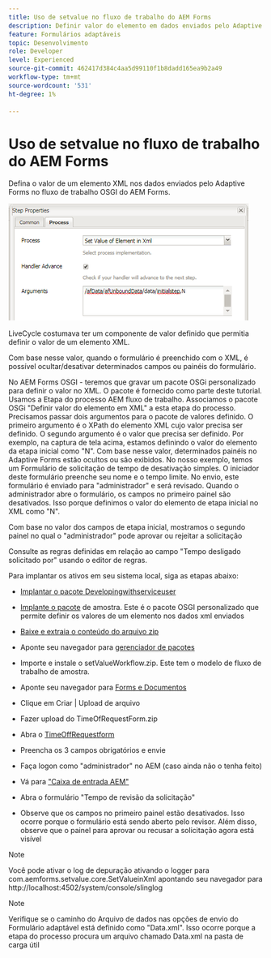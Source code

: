 ```yaml
---
title: Uso de setvalue no fluxo de trabalho do AEM Forms
description: Definir valor do elemento em dados enviados pelo Adaptive Forms no AEM Forms OSGI
feature: Formulários adaptáveis
topic: Desenvolvimento
role: Developer
level: Experienced
source-git-commit: 462417d384c4aa5d99110f1b8dadd165ea9b2a49
workflow-type: tm+mt
source-wordcount: '531'
ht-degree: 1%

---
```



# Uso de setvalue no fluxo de trabalho do AEM Forms

Defina o valor de um elemento XML nos dados enviados pelo Adaptive Forms no fluxo de trabalho OSGI do AEM Forms.

![SetValue](assets/setvalue.png)

LiveCycle costumava ter um componente de valor definido que permitia definir o valor de um elemento XML.

Com base nesse valor, quando o formulário é preenchido com o XML, é possível ocultar/desativar determinados campos ou painéis do formulário.

No AEM Forms OSGI - teremos que gravar um pacote OSGi personalizado para definir o valor no XML. O pacote é fornecido como parte deste tutorial.
Usamos a Etapa do processo AEM fluxo de trabalho. Associamos o pacote OSGi &quot;Definir valor do elemento em XML&quot; a esta etapa do processo.
Precisamos passar dois argumentos para o pacote de valores definido. O primeiro argumento é o XPath do elemento XML cujo valor precisa ser definido. O segundo argumento é o valor que precisa ser definido.
Por exemplo, na captura de tela acima, estamos definindo o valor do elemento da etapa inicial como &quot;N&quot;.
Com base nesse valor, determinados painéis no Adaptive Forms estão ocultos ou são exibidos.
No nosso exemplo, temos um Formulário de solicitação de tempo de desativação simples. O iniciador deste formulário preenche seu nome e o tempo limite. No envio, este formulário é enviado para &quot;administrador&quot; e será revisado. Quando o administrador abre o formulário, os campos no primeiro painel são desativados. Isso porque definimos o valor do elemento de etapa inicial no XML como &quot;N&quot;.

Com base no valor dos campos de etapa inicial, mostramos o segundo painel no qual o &quot;administrador&quot; pode aprovar ou rejeitar a solicitação

Consulte as regras definidas em relação ao campo &quot;Tempo desligado solicitado por&quot; usando o editor de regras.

Para implantar os ativos em seu sistema local, siga as etapas abaixo:

* [Implantar o pacote Developingwithserviceuser](/help/forms/assets/common-osgi-bundles/DevelopingWithServiceUser.jar)

* [Implante o pacote](/help/forms/assets/common-osgi-bundles/SetValueApp.core-1.0-SNAPSHOT.jar) de amostra. Este é o pacote OSGI personalizado que permite definir os valores de um elemento nos dados xml enviados

* [Baixe e extraia o conteúdo do arquivo zip](assets/setvalueassets.zip)
* Aponte seu navegador para [gerenciador de pacotes](http://localhost:4502/crx/packmgr/index.jsp)
* Importe e instale o setValueWorkflow.zip. Este tem o modelo de fluxo de trabalho de amostra.
* Aponte seu navegador para [Forms e Documentos](http://localhost:4502/aem/forms.html/content/dam/formsanddocuments)
* Clique em Criar | Upload de arquivo
* Fazer upload do TimeOfRequestForm.zip
* Abra o [TimeOffRequestform](http://localhost:4502/content/dam/formsanddocuments/timeoffapplication/jcr:content?wcmmode=disabled)
* Preencha os 3 campos obrigatórios e envie
* Faça logon como &quot;administrador&quot; no AEM (caso ainda não o tenha feito)
* Vá para [&quot;Caixa de entrada AEM&quot;](http://localhost:4502/aem/inbox)
* Abra o formulário &quot;Tempo de revisão da solicitação&quot;
* Observe que os campos no primeiro painel estão desativados. Isso ocorre porque o formulário está sendo aberto pelo revisor. Além disso, observe que o painel para aprovar ou recusar a solicitação agora está visível

>[!NOTE]
>
>Você pode ativar o log de depuração ativando o logger para
>com.aemforms.setvalue.core.SetValueinXml
>apontando seu navegador para http://localhost:4502/system/console/slinglog

>[!NOTE]
>
>Verifique se o caminho do Arquivo de dados nas opções de envio do Formulário adaptável está definido como &quot;Data.xml&quot;. Isso ocorre porque a etapa do processo procura um arquivo chamado Data.xml na pasta de carga útil
